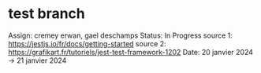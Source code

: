 # test branch

Assign: cremey erwan, gael deschamps
Status: In Progress
source 1: https://jestjs.io/fr/docs/getting-started
source 2: https://grafikart.fr/tutoriels/jest-test-framework-1202
Date: 20 janvier 2024 → 21 janvier 2024
